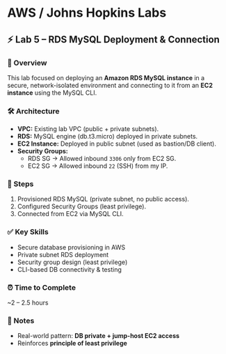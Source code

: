 # AWS / Johns Hopkins Labs  

## ⚡ Lab 5 – RDS MySQL Deployment & Connection  

### 🎯 Overview  
This lab focused on deploying an **Amazon RDS MySQL instance** in a secure, network-isolated environment and connecting to it from an **EC2 instance** using the MySQL CLI.  

### 🛠️ Architecture  
- **VPC:** Existing lab VPC (public + private subnets).  
- **RDS:** MySQL engine (db.t3.micro) deployed in private subnets.  
- **EC2 Instance:** Deployed in public subnet (used as bastion/DB client).  
- **Security Groups:**  
  - RDS SG → Allowed inbound `3306` only from EC2 SG.  
  - EC2 SG → Allowed inbound `22` (SSH) from my IP.  

### 🔧 Steps  
1. Provisioned RDS MySQL (private subnet, no public access).  
2. Configured Security Groups (least privilege).  
3. Connected from EC2 via MySQL CLI.  

### ✅ Key Skills  
- Secure database provisioning in AWS  
- Private subnet RDS deployment  
- Security group design (least privilege)  
- CLI-based DB connectivity & testing  

### ⏰ Time to Complete  
~2 – 2.5 hours  

### 📌 Notes  
- Real-world pattern: **DB private + jump-host EC2 access**  
- Reinforces **principle of least privilege**  
